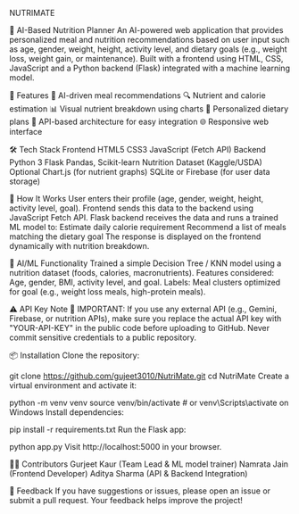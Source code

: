 NUTRIMATE

🥗 AI-Based Nutrition Planner
An AI-powered web application that provides personalized meal and nutrition recommendations based on user input such as age, gender, weight, height, activity level, and dietary goals (e.g., weight loss, weight gain, or maintenance). Built with a frontend using HTML, CSS, JavaScript and a Python backend (Flask) integrated with a machine learning model.

🚀 Features
🧠 AI-driven meal recommendations
🔍 Nutrient and calorie estimation
📊 Visual nutrient breakdown using charts
🧾 Personalized dietary plans
🔗 API-based architecture for easy integration
🌐 Responsive web interface


🛠️ Tech Stack
Frontend
HTML5
CSS3
JavaScript (Fetch API)
Backend
Python 3
Flask
Pandas, Scikit-learn
Nutrition Dataset (Kaggle/USDA)
Optional
Chart.js (for nutrient graphs)
SQLite or Firebase (for user data storage)

🧪 How It Works
User enters their profile (age, gender, weight, height, activity level, goal).
Frontend sends this data to the backend using JavaScript Fetch API.
Flask backend receives the data and runs a trained ML model to:
Estimate daily calorie requirement
Recommend a list of meals matching the dietary goal
The response is displayed on the frontend dynamically with nutrition breakdown.

🧠 AI/ML Functionality
Trained a simple Decision Tree / KNN model using a nutrition dataset (foods, calories, macronutrients).
Features considered: Age, gender, BMI, activity level, and goal.
Labels: Meal clusters optimized for goal (e.g., weight loss meals, high-protein meals).

⚠️ API Key Note
🔐 IMPORTANT: If you use any external API (e.g., Gemini, Firebase, or nutrition APIs), make sure you replace the actual API key with "YOUR-API-KEY" in the public code before uploading to GitHub.
Never commit sensitive credentials to a public repository.

📦 Installation
Clone the repository:

git clone https://github.com/gujeet3010/NutriMate.git
cd NutriMate
Create a virtual environment and activate it:

python -m venv venv
source venv/bin/activate  # or venv\Scripts\activate on Windows
Install dependencies:

pip install -r requirements.txt
Run the Flask app:

python app.py
Visit http://localhost:5000 in your browser.

🙋‍♂️ Contributors
Gurjeet Kaur (Team Lead & ML model trainer)
Namrata Jain (Frontend Developer)
Aditya Sharma (API & Backend Integration)

💬 Feedback
If you have suggestions or issues, please open an issue or submit a pull request. Your feedback helps improve the project!

